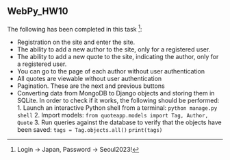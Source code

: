 ## WebPy_HW10

The following has been completed in this task [^1]:

* Registration on the site and enter the site. 
* The ability to add a new author to the site, only for a registered user. 
* The ability to add a new quote to the site, indicating the author, only for a registered user. 
* You can go to the page of each author without user authentication 
* All quotes are viewable without user authentication
* Pagination. These are the next and previous buttons 
* Converting data from MongoDB to Django objects and storing them in SQLite. In order to check if it works, the 
  following should be performed:
          1. Launch an interactive Python shell from a terminal: 
                `python manage.py shell`
          2. Import models:
                `from quoteapp.models import Tag, Author, Quote`
          3. Run queries against the database to verify that the objects have been saved:
                `tags = Tag.objects.all()`
                 `print(tags)`



[^1]: Login -> Japan, 
      Password -> Seoul2023!
